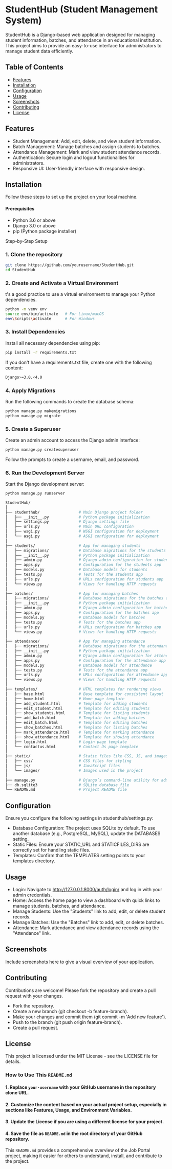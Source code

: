 # StudentHub (Student Management System)

StudentHub is a Django-based web application designed for managing student information, batches, and attendance in an educational institution. This project aims to provide an easy-to-use interface for administrators to manage student data efficiently.
## Table of Contents

- [Features](#Features)
- [Installation](#installation)
- [Configuration](#Configuration)
- [Usage](#Usage)
- [Screenshots](#Screenshots)
- [Contributing](#Contributing)
- [License](#license)

## Features
- Student Management: Add, edit, delete, and view student information.
- Batch Management: Manage batches and assign students to batches.
- Attendance Management: Mark and view student attendance records.
- Authentication: Secure login and logout functionalities for administrators.
- Responsive UI: User-friendly interface with responsive design.
 

## Installation

Follow these steps to set up the project on your local machine.

#### Prerequisites
- Python 3.6 or above
- Django 3.0 or above
- pip (Python package installer)

Step-by-Step Setup

### 1. Clone the repository

```bash
git clone https://github.com/yourusername/StudentHub.git
cd StudentHub
```
### 2. Create and Activate a Virtual Environment

t's a good practice to use a virtual environment to manage your Python dependencies.

```bash
python -m venv env
source env/bin/activate   # For Linux/macOS
env\Scripts\activate      # For Windows
```
### 3. Install Dependencies

Install all necessary dependencies using pip:

```bash
pip install -r requirements.txt
```
If you don't have a requirements.txt file, create one with the following content:
  ```bash
Django>=3.0,<4.0
```  
### 4. Apply Migrations

Run the following commands to create the database schema:

```bash
python manage.py makemigrations
python manage.py migrate

```
### 5. Create a Superuser

Create an admin account to access the Django admin interface:

```bash
python manage.py createsuperuser
```
Follow the prompts to create a username, email, and password.

### 6. Run the Development Server

Start the Django development server:

```bash
python manage.py runserver
```
```bash
StudentHub/
│
├── studenthub/                 # Main Django project folder
│   ├── __init__.py             # Python package initialization
│   ├── settings.py             # Django settings file
│   ├── urls.py                 # Main URL configuration
│   ├── wsgi.py                 # WSGI configuration for deployment
│   └── asgi.py                 # ASGI configuration for deployment
│
├── students/                   # App for managing students
│   ├── migrations/             # Database migrations for the students app
│   ├── __init__.py             # Python package initialization
│   ├── admin.py                # Django admin configuration for students app
│   ├── apps.py                 # Configuration for the students app
│   ├── models.py               # Database models for students
│   ├── tests.py                # Tests for the students app
│   ├── urls.py                 # URLs configuration for students app
│   └── views.py                # Views for handling HTTP requests
│
├── batches/                    # App for managing batches
│   ├── migrations/             # Database migrations for the batches app
│   ├── __init__.py             # Python package initialization
│   ├── admin.py                # Django admin configuration for batches app
│   ├── apps.py                 # Configuration for the batches app
│   ├── models.py               # Database models for batches
│   ├── tests.py                # Tests for the batches app
│   ├── urls.py                 # URLs configuration for batches app
│   └── views.py                # Views for handling HTTP requests
│
├── attendance/                 # App for managing attendance
│   ├── migrations/             # Database migrations for the attendance app
│   ├── __init__.py             # Python package initialization
│   ├── admin.py                # Django admin configuration for attendance app
│   ├── apps.py                 # Configuration for the attendance app
│   ├── models.py               # Database models for attendance
│   ├── tests.py                # Tests for the attendance app
│   ├── urls.py                 # URLs configuration for attendance app
│   └── views.py                # Views for handling HTTP requests
│
├── templates/                  # HTML templates for rendering views
│   ├── base.html               # Base template for consistent layout
│   ├── home.html               # Home page template
│   ├── add_student.html        # Template for adding students
│   ├── edit_student.html       # Template for editing students
│   ├── show_students.html      # Template for listing students
│   ├── add_batch.html          # Template for adding batches
│   ├── edit_batch.html         # Template for editing batches
│   ├── show_batches.html       # Template for listing batches
│   ├── mark_attendance.html    # Template for marking attendance
│   ├── show_attendance.html    # Template for showing attendance
│   ├── login.html              # Login page template
│   └── contactus.html          # Contact Us page template
│
├── static/                     # Static files like CSS, JS, and images
│   ├── css/                    # CSS files for styling
│   ├── js/                     # JavaScript files
│   └── images/                 # Images used in the project
│
├── manage.py                   # Django’s command-line utility for administrative tasks
├── db.sqlite3                  # SQLite database file
└── README.md                   # Project README file


```
## Configuration

Ensure you configure the following settings in studenthub/settings.py:

- Database Configuration: The project uses SQLite by default. To use another database (e.g., PostgreSQL, MySQL), update the DATABASES setting.
- Static Files: Ensure your STATIC_URL and STATICFILES_DIRS are correctly set for handling static files.
- Templates: Confirm that the TEMPLATES setting points to your templates directory.
## Usage

- Login: Navigate to http://127.0.0.1:8000/auth/login/ and log in with your admin credentials.
- Home: Access the home page to view a dashboard with quick links to manage students, batches, and attendance.
- Manage Students: Use the "Students" link to add, edit, or delete student records.
- Manage Batches: Use the "Batches" link to add, edit, or delete batches.
- Attendance: Mark attendance and view attendance records using the "Attendance" link.


## Screenshots

Include screenshots here to give a visual overview of your application.


## Contributing

Contributions are welcome! Please fork the repository and create a pull request with your changes.

- Fork the repository.
- Create a new branch (git checkout -b feature-branch).
- Make your changes and commit them (git commit -m 'Add new feature').
- Push to the branch (git push origin feature-branch).
- Create a pull request.


## License

This project is licensed under the MIT License - see the LICENSE file for details.


### How to Use This `README.md`

####  1. Replace `your-username` with your GitHub username in the repository clone URL.
#### 2. Customize the content based on your actual project setup, especially in sections like Features, Usage, and Environment Variables.
#### 3. Update the License if you are using a different license for your project.
#### 4. Save the file as `README.md` in the root directory of your GitHub repository. 

This `README.md` provides a comprehensive overview of the Job Portal project, making it easier for others to understand, install, and contribute to the project.


